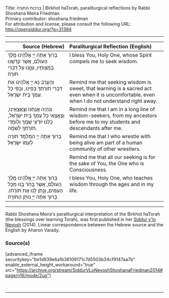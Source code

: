 <html>
<head></head>
<body>
Title: בִּרְכוֹת הַתּוֹרָה | Birkhot haTorah, paraliturgical reflections by Rabbi Shoshana Meira Friedman<br />
Primary contributor: shoshana.friedman<br />
For attribution and license, please consult the following URL: <a href="http://opensiddur.org/?p=31384">http://opensiddur.org/?p=31384</a>
<p />
<hr />

<table style="margin-left: auto;margin-right: auto;" class="draggable">
<thead><tr><th id="x" style="text-align: right;">Source (Hebrew)</th><th style="text-align: left;">Paraliturgical Reflection (English)</th></tr></thead>
<tbody>
<tr><td style="vertical-align:top;">
<div class="liturgy"><span lang="he">
בָּרוּךְ אַתָּה 
יְיָ אֱלֹהֵֽינוּ
מֶֽלֶךְ הָעוֹלָם,
אֲשֶׁר קִדְּשָֽׁנוּ בְּמִצְוֺתָיו,
וְצִוָּֽנוּ עַל דִבְרֵי תוֹרָה׃
</span></div></td>
 
<td style="vertical-align:top;">
<div class="english">
I bless You, Holy One, 
whose Spirit compels me to seek wisdom.  
</div></td></tr>


<tr><td style="vertical-align:top;">
<div class="liturgy"><span lang="he">
וְהַעֲרֶב נָא יְיָ אֱלֹהֵֽינוּ
אֶת דִּבְרֵי תוֹרָתְךָ בְּפִֽינוּ,
וּבְפִי כׇל עַמְּךָ בֵּית יִשְׂרָאֵל.
</span></div></td>
 
<td style="vertical-align:top;">
<div class="english">
Remind me that seeking wisdom is sweet,
that learning is a sacred act even when it is uncomfortable,
even when I do not understand right away.  
</div></td></tr>


<tr><td style="vertical-align:top;">
<div class="liturgy"><span lang="he">
וְנִהְיֶה אֲנַֽחְנוּ וְצֶאֱצָאֵֽינוּ,
וְצֶאֱצָאֵי כׇל עַמְּךָ בֵּית יִשְׂרָאֵל,
כֻּלָּנוּ יוֹדְעֵי שְׁמֶֽךָ
וְלוֹמְדֵי תוֹרָתְךָ לִשְׁמָהּ.
</span></div></td>
 
<td style="vertical-align:top;">
<div class="english">
Remind me that I am in a long line of wisdom-seekers,
from my ancestors before me to my students and descendants after me.  
</div></td></tr>


<tr><td style="vertical-align:top;">
<div class="liturgy"><span lang="he">
בָּרוּךְ אַתָּה יְיָ
הַמְלַמֵּד תּוֹרָה
לְעַמּוֹ יִשְׂרָאֵל׃
</span></div></td>
 
<td style="vertical-align:top;">
<div class="english">
Remind me that I who wrestle with being alive am part of a human community of other wrestlers.  
</div></td></tr>


<tr><td style="vertical-align:top;">
<div class="liturgy"><span lang="he">

</span></div></td>
 
<td style="vertical-align:top;">
<div class="english">
Remind me that all our seeking is for the sake of You, the One who is Consciousness.  
</div></td></tr>


<tr><td style="vertical-align:top;">
<div class="liturgy"><span lang="he">
בָּרוּךְ אַתָּה
יְיָ אֱלֹהֵֽינוּ
מֶֽלֶךְ הָעוֹלָם,
אֲשֶׁר בְָּחַר בְָּנוּ מִכׇּל הָעַמִּים,
וְנָֽתַן לָֽנוּ אֶת תּוֹרָתוֹ.
בָּרוּךְ אַתָּה יְיָ
נוֹתֵן הַתּוֹרָה׃
</span></div></td>
 
<td style="vertical-align:top;">
<div class="english">
I bless You, Holy One, who teaches wisdom through the ages and in my life.
</div></td></tr>
</tbody></table>

<hr />

Rabbi Shoshana Meira's paraliturgical interpretation of the Birkhot haTorah (the blessings over learning Torah), was first published in her <a href="/?p=9556">Siddur v'lo Nevosh</a> (2014). Linear correspondence between the Hebrew source and the English by Aharon Varady.

<h3>Source(s)</h3>

[advanced_iframe securitykey="be1d939e6a1b36109171c7d5503b34cf9147aa7b" enable_external_height_workaround="true" src="https://archive.org/stream/SiddurVLoNevoshShoshanaFriedman2014#page/n16/mode/2up"]

&nbsp;

<hr />

&nbsp;
</body>
</html>